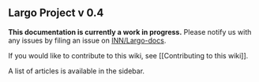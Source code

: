 ## Largo Project v 0.4

**This documentation is currently a work in progress.** Please notify us with any issues by filing an issue on [INN/Largo-docs](https://github.com/INN/Largo-docs). 

If you would like to contribute to this wiki, see [[Contributing to this wiki]]. 

A list of articles is available in the sidebar. 
